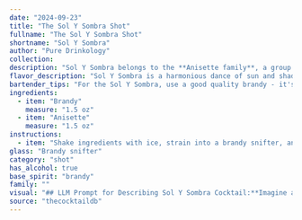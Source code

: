 ```yaml
---
date: "2024-09-23"
title: "The Sol Y Sombra Shot"
fullname: "The Sol Y Sombra Shot"
shortname: "Sol Y Sombra"
author: "Pure Drinkology"
collection:
description: "Sol Y Sombra belongs to the **Anisette family**, a group of cocktails traditionally enjoyed in Spain and Latin America.  Its origin is uncertain but likely dates back to the 19th century,  a time when brandy and anise liqueurs were popular throughout the region. "
flavor_description: "Sol Y Sombra is a harmonious dance of sun and shade. The brandy's rich fruitiness takes the lead, offering a warm embrace with notes of dried plums and oak. Anisette joins the party, adding a subtle, licorice-kissed sweetness that lingers on the palate. The result is a complex yet balanced cocktail, perfect for sipping under a warm sun or amidst the dappled shade of a summer afternoon. "
bartender_tips: "For the Sol Y Sombra, use a good quality brandy - it's the star of the show. Ensure your anisette is chilled, it'll add a crispness to the cocktail. Don't overshake, a gentle stir keeps the brandy's complexity intact.  A lemon twist, not a squeeze, gives a subtle citrus note without overwhelming the brandy and anisette."
ingredients:
  - item: "Brandy"
    measure: "1.5 oz"
  - item: "Anisette"
    measure: "1.5 oz"
instructions:
  - item: "Shake ingredients with ice, strain into a brandy snifter, and serve."
glass: "Brandy snifter"
category: "shot"
has_alcohol: true
base_spirit: "brandy"
family: ""
visual: "## LLM Prompt for Describing Sol Y Sombra Cocktail:**Imagine a cocktail called Sol Y Sombra, a play on the Spanish words for sun and shade. It's a beautiful blend of **brandy** and **anisette**, with a mysterious and alluring depth.****Describe the appearance of this cocktail using the following parameters:*** **Color:** Is it golden, amber, clear, or a unique shade entirely? * **Clarity:** Is it crystal clear, slightly cloudy, or hazy? * **Texture:** Is it smooth and silky, or does it have an oily sheen? * **Garnish:** If any, what is the garnish and how does it enhance the visual appeal? * **Glassware:** What type of glass best showcases the beauty of the cocktail? (e.g., coupe, rocks glass, martini glass)**Use your imagination and provide a vivid description of the Sol Y Sombra cocktail. Focus on the details that make it visually captivating and enticing.** "
source: "thecocktaildb"
---
```


